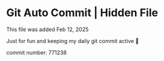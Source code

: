 # Git Auto Commit | Hidden File

This file was added Feb 12, 2025

Just for fun and keeping my daily git commit active 🤪

commit number: 771238
